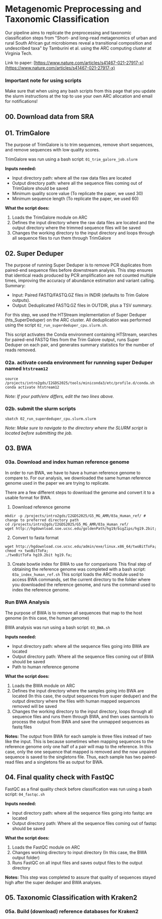 
# Metagenomic Preprocessing and Taxonomic Classification
Our pipeline aims to replicate the preprocessing and taxonomic classification steps from
"Short- and long-read metagenomics of urban and rural South African gut microbiomes reveal 
a transitional composition and undescribed taxa" by Tamburini et al. using the ARC 
computing cluster at Virginia Tech.

Link to paper: [https://www.nature.com/articles/s41467-021-27917-x](https://www.nature.com/articles/s41467-021-27917-x)

### Important note for using scripts
Make sure that when using any bash scripts from this page that you update the slurm 
instructions at the top to use your own ARC allocation and email for notifications!

## 00. Download data from SRA


## 01. TrimGalore

The purpose of TrimGalore is to trim sequences, remove short sequences, and remove sequences with low quality scores.

TrimGalore was run using a bash script: `01_trim_galore_job.slurm`

**Inputs needed:**
* Input directory path: where all the raw data files are located
* Output directory path: where all the sequence files coming out of TrimGalore should be saved
* Minimum quality score value (To replicate the paper, we used 30)
* Minimum sequence length (To replicate the paper, we used 60)

**What the script does:**
1. Loads the TrimGalore module on ARC
2. Defines the input directory where the raw data files are located and the output directory where the trimmed sequence files will be saved
3. Changes the working directory to the input directory and loops through all sequence files to run them through 
TrimGalore

## 02. Super Deduper
The purpose of running Super Deduper is to remove PCR duplicates from paired-end sequence files before downstream analysis. This step ensures that identical reads produced by PCR amplification are not counted multiple times, improving the accuracy of abundance estimation and variant calling.
Summary: 
* Input: Paired FASTQ/FASTQ.GZ files in INDIR (defaults to Trim Galore outputs).
* Output: Deduplicated FASTQ.GZ files in OUTDIR, plus a TSV summary.

For this step, we used the HTStream implementation of Super Deduper (hts_SuperDeduper) on the ARC cluster.
All deduplication was performed using the script ```02_run_superdeduper_cpu.slurm.sh```.

This script activates the Conda environment containing HTStream, searches for paired-end FASTQ files from the Trim Galore output, runs Super Deduper on each pair, and generates summary statistics for the number of reads removed.

### 02a. activate conda environment for runnning super Deduper named ```htstream12``` 
```
source /projects/intro2gds/I2GDS2025/tools/miniconda3/etc/profile.d/conda.sh
conda activate htstream12
```


*Note: If your path/env differs, edit the two lines above.*

### 02b. submit the slurm scripts
```
sbatch 02_run_superdeduper_cpu.slurm.slurm
```
*Note: Make sure to navigate to the directory where the SLURM script is located before submitting the job.*

## 03. BWA

### 03a. Download and index human reference genome

In order to run BWA, we have to have a human reference genome to compare to. 
For our analysis, we downloaded the same human reference genome used in the paper
we are trying to replicate. 

There are a few different steps to download the genome and convert 
it to a usable format for BWA.

1. Download reference genome
```
mkdir -p /projects/intro2gds/I2GDS2025/G5_MG_AMR/03a_Human_ref/ # change to preferred directory path
cd /projects/intro2gds/I2GDS2025/G5_MG_AMR/03a_Human_ref/
wget http://hgdownload.soe.ucsc.edu/goldenPath/hg19/bigZips/hg19.2bit;
```
2. Convert to fasta format
```
wget http://hgdownload.cse.ucsc.edu/admin/exe/linux.x86_64/twoBitToFa;
chmod +x twoBitToFa;
./twoBitToFa hg19.2bit hg19.fa;
```
3. Create bowtie index for BWA to use for comparisons
This final step of obtaining the reference genome was completed with a bash script: `03a_index_human_ref.sh`
This script loads the ARC module used to access BWA commands, set the current directory to the folder
where you downloaded the reference genome, and runs the command used to index the reference genome. 

### Run BWA Analysis

The purpose of BWA is to remove all sequences that map to the host genome (in this case, the human genome)

BWA analysis was run using a bash script: `03_BWA.sh`

**Inputs needed:**
* Input directory path: where all the sequence files going into BWA are located
* Output directory path: Where all the sequence files coming out of BWA should be saved
* Path to human reference genome

**What the script does:**
1. Loads the BWA module on ARC
2. Defines the input directory where the samples going into BWA are located (In this case, the output sequences
from super deduper) and the output directory where the files with human mapped sequences removed will be saved
3. Changes the working directory to the input directory, loops through all sequence files and runs them through 
BWA, and then uses samtools to process the output from BWA and save the unmapped sequences as fastq files

**Notes:**
The output from BWA for each sample is three files instead of two like the input. This is because sometimes
when mapping sequences to the reference genome only one half of a pair will map to the reference. In this case, only 
the one sequence that mapped is removed and the now unpaired sequence is saved to the singletons file. Thus, each
sample has two paired-read files and a singletons file as output for BWA.


## 04. Final quality check with FastQC

FastQC as a final quality check before classification was run using a bash script: `04_fastqc.sh`

**Inputs needed:**
* Input directory path: where all the sequence files going into fastqc are located
* Output directory path: Where all the sequence files coming out of fastqc should be saved

**What the script does:**
1. Loads the FastQC module on ARC
2. Changes working directory to input directory (In this case, the BWA output folder)
3. Runs FastQC on all input files and saves output files to the output directory

**Notes:**
This step was completed to assure that quality of sequences stayed high after the super deduper and BWA analyses.

## 05. Taxonomic Classification with Kraken2

### 05a. Build (download) reference databases for Kraken2
